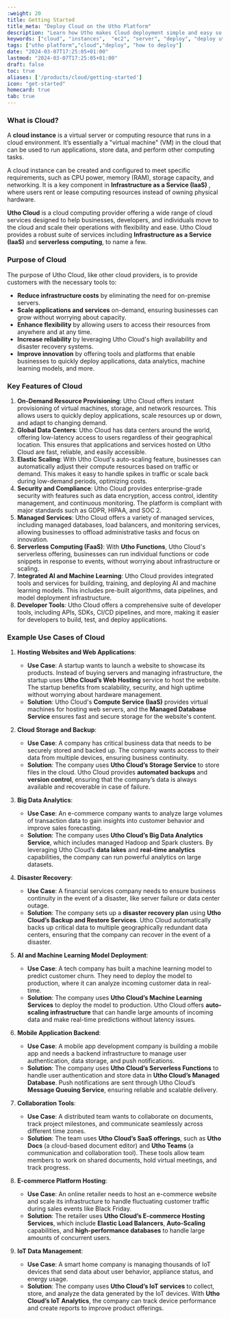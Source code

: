 ```yaml
---
:weight: 20
title: Getting Started
title_meta: "Deploy Cloud on the Utho Platform"
description: "Learn how Utho makes Cloud deployment simple and easy so you easily anticipate your cloud infrastructure costs"
keywords: ["cloud", "instances",  "ec2", "server", "deploy", "deploy utho server"]
tags: ["utho platform","cloud","deploy", "how to deploy"]
date: "2024-03-07T17:25:05+01:00"
lastmod: "2024-03-07T17:25:05+01:00"
draft: false
toc: true
aliases: ['/products/cloud/getting-started']
icon: "get-started"
homecard: true
tab: true
---
```

### **What is  Cloud?**

A **cloud instance** is a virtual server or computing resource that runs in a cloud environment. It’s essentially a "virtual machine" (VM) in the cloud that can be used to run applications, store data, and perform other computing tasks. 

A cloud instance can be created and configured to meet specific requirements, such as CPU power, memory (RAM), storage capacity, and networking. It is a key component in  **Infrastructure as a Service (IaaS)** , where users rent or lease computing resources instead of owning physical hardware.

**Utho Cloud** is a cloud computing provider offering a wide range of cloud services designed to help businesses, developers, and individuals move to the cloud and scale their operations with flexibility and ease. Utho Cloud provides a robust suite of services including **Infrastructure as a Service (IaaS)** and **serverless computing**, to name a few.

### **Purpose of  Cloud**

The purpose of Utho Cloud, like other cloud providers, is to provide customers with the necessary tools to:

- **Reduce infrastructure costs** by eliminating the need for on-premise servers.
- **Scale applications and services** on-demand, ensuring businesses can grow without worrying about capacity.
- **Enhance flexibility** by allowing users to access their resources from anywhere and at any time.
- **Increase reliability** by leveraging Utho Cloud's high availability and disaster recovery systems.
- **Improve innovation** by offering tools and platforms that enable businesses to quickly deploy applications, data analytics, machine learning models, and more.

### **Key Features of  Cloud**

1. **On-Demand Resource Provisioning**:
   Utho Cloud offers instant provisioning of virtual machines, storage, and network resources. This allows users to quickly deploy applications, scale resources up or down, and adapt to changing demand.
2. **Global Data Centers**:
   Utho Cloud has data centers around the world, offering low-latency access to users regardless of their geographical location. This ensures that applications and services hosted on Utho Cloud are fast, reliable, and easily accessible.
3. **Elastic Scaling**:
   With Utho Cloud's auto-scaling feature, businesses can automatically adjust their compute resources based on traffic or demand. This makes it easy to handle spikes in traffic or scale back during low-demand periods, optimizing costs.
4. **Security and Compliance**:
   Utho Cloud provides enterprise-grade security with features such as data encryption, access control, identity management, and continuous monitoring. The platform is compliant with major standards such as GDPR, HIPAA, and SOC 2.
5. **Managed Services**:
   Utho Cloud offers a variety of managed services, including managed databases, load balancers, and monitoring services, allowing businesses to offload administrative tasks and focus on innovation.
6. **Serverless Computing (FaaS)**:
   With **Utho Functions**, Utho Cloud's serverless offering, businesses can run individual functions or code snippets in response to events, without worrying about infrastructure or scaling.
7. **Integrated AI and Machine Learning**:
   Utho Cloud provides integrated tools and services for building, training, and deploying AI and machine learning models. This includes pre-built algorithms, data pipelines, and model deployment infrastructure.
8. **Developer Tools**:
   Utho Cloud offers a comprehensive suite of developer tools, including APIs, SDKs, CI/CD pipelines, and more, making it easier for developers to build, test, and deploy applications.

### **Example Use Cases of  Cloud**

1. **Hosting Websites and Web Applications**:

   - **Use Case**: A startup wants to launch a website to showcase its products. Instead of buying servers and managing infrastructure, the startup uses **Utho Cloud’s Web Hosting** service to host the website. The startup benefits from scalability, security, and high uptime without worrying about hardware management.
   - **Solution**: Utho Cloud's **Compute Service (IaaS)** provides virtual machines for hosting web servers, and the **Managed Database Service** ensures fast and secure storage for the website's content.
2. **Cloud Storage and Backup**:

   - **Use Case**: A company has critical business data that needs to be securely stored and backed up. The company wants access to their data from multiple devices, ensuring business continuity.
   - **Solution**: The company uses **Utho Cloud’s Storage Service** to store files in the cloud. Utho Cloud provides **automated backups** and **version control**, ensuring that the company’s data is always available and recoverable in case of failure.
3. **Big Data Analytics**:

   - **Use Case**: An e-commerce company wants to analyze large volumes of transaction data to gain insights into customer behavior and improve sales forecasting.
   - **Solution**: The company uses **Utho Cloud’s Big Data Analytics Service**, which includes managed Hadoop and Spark clusters. By leveraging Utho Cloud’s **data lakes** and **real-time analytics** capabilities, the company can run powerful analytics on large datasets.
4. **Disaster Recovery**:

   - **Use Case**: A financial services company needs to ensure business continuity in the event of a disaster, like server failure or data center outage.
   - **Solution**: The company sets up a **disaster recovery plan** using **Utho Cloud’s Backup and Restore Services**. Utho Cloud automatically backs up critical data to multiple geographically redundant data centers, ensuring that the company can recover in the event of a disaster.
5. **AI and Machine Learning Model Deployment**:

   - **Use Case**: A tech company has built a machine learning model to predict customer churn. They need to deploy the model to production, where it can analyze incoming customer data in real-time.
   - **Solution**: The company uses **Utho Cloud’s Machine Learning Services** to deploy the model to production. Utho Cloud offers **auto-scaling infrastructure** that can handle large amounts of incoming data and make real-time predictions without latency issues.
6. **Mobile Application Backend**:

   - **Use Case**: A mobile app development company is building a mobile app and needs a backend infrastructure to manage user authentication, data storage, and push notifications.
   - **Solution**: The company uses **Utho Cloud’s Serverless Functions** to handle user authentication and store data in **Utho Cloud’s Managed Database**. Push notifications are sent through Utho Cloud’s **Message Queuing Service**, ensuring reliable and scalable delivery.
7. **Collaboration Tools**:

   - **Use Case**: A distributed team wants to collaborate on documents, track project milestones, and communicate seamlessly across different time zones.
   - **Solution**: The team uses **Utho Cloud’s SaaS offerings**, such as **Utho Docs** (a cloud-based document editor) and **Utho Teams** (a communication and collaboration tool). These tools allow team members to work on shared documents, hold virtual meetings, and track progress.
8. **E-commerce Platform Hosting**:

   - **Use Case**: An online retailer needs to host an e-commerce website and scale its infrastructure to handle fluctuating customer traffic during sales events like Black Friday.
   - **Solution**: The retailer uses **Utho Cloud’s E-commerce Hosting Services**, which include **Elastic Load Balancers**, **Auto-Scaling** capabilities, and **high-performance databases** to handle large amounts of concurrent users.
9. **IoT Data Management**:

   - **Use Case**: A smart home company is managing thousands of IoT devices that send data about user behavior, appliance status, and energy usage.
   - **Solution**: The company uses **Utho Cloud’s IoT services** to collect, store, and analyze the data generated by the IoT devices. With **Utho Cloud’s IoT Analytics**, the company can track device performance and create reports to improve product offerings.

